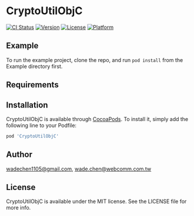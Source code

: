 # CryptoUtilObjC

[![CI Status](http://img.shields.io/travis/wadechen1105@gmail.com/CryptoUtilObjC.svg?style=flat)](https://travis-ci.org/wadechen1105@gmail.com/CryptoUtilObjC)
[![Version](https://img.shields.io/cocoapods/v/CryptoUtilObjC.svg?style=flat)](http://cocoapods.org/pods/CryptoUtilObjC)
[![License](https://img.shields.io/cocoapods/l/CryptoUtilObjC.svg?style=flat)](http://cocoapods.org/pods/CryptoUtilObjC)
[![Platform](https://img.shields.io/cocoapods/p/CryptoUtilObjC.svg?style=flat)](http://cocoapods.org/pods/CryptoUtilObjC)

## Example

To run the example project, clone the repo, and run `pod install` from the Example directory first.

## Requirements

## Installation

CryptoUtilObjC is available through [CocoaPods](http://cocoapods.org). To install
it, simply add the following line to your Podfile:

```ruby
pod 'CryptoUtilObjC'
```

## Author

wadechen1105@gmail.com, wade.chen@webcomm.com.tw

## License

CryptoUtilObjC is available under the MIT license. See the LICENSE file for more info.
